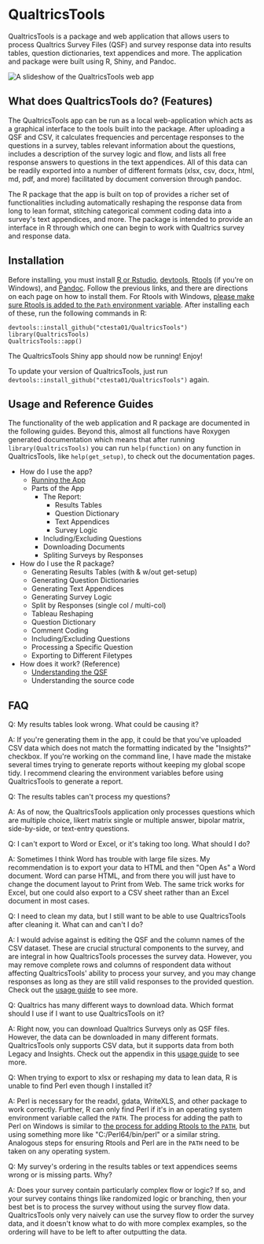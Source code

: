 # QualtricsTools

QualtricsTools is a package and web application that allows users to process
Qualtrics Survey Files (QSF) and survey response data into results tables, 
question dictionaries, text appendices and more. The application and package
were built using R, Shiny, and Pandoc.

![A slideshow of the QualtricsTools web app](https://raw.githubusercontent.com/ctesta01/QualtricsTools/master/QualtricsTools%20animated.gif)

## What does QualtricsTools do? (Features)
The QualtricsTools app can be run as a local web-application which acts as
a graphical interface to the tools built into the package. After uploading
a QSF and CSV, it calculates frequencies and percentage responses to the 
questions in a survey, tables relevant information about the questions, 
includes a description of the survey logic and flow, and lists all
free response answers to questions in the text appendices. All of this data
can be readily exported into a number of different formats (xlsx, csv, docx,
html, md, pdf, and more) facilitated by document conversion through pandoc. 

The R package that the app is built on top of provides a richer set 
of functionalities including automatically reshaping the response data
from long to lean format, stitching categorical comment coding data into
a survey's text appendices, and more. The package is intended to provide
an interface in R through which one can begin to work with Qualtrics survey
and response data.

## Installation
Before installing, you must install [R or Rstudio](https://www.rstudio.com/), 
[devtools](https://github.com/hadley/devtools), 
[Rtools](https://cran.r-project.org/bin/windows/Rtools/) (if you're on Windows), 
and [Pandoc](http://pandoc.org/). Follow the previous links, and there 
are directions on each page on how to install them. For Rtools with Windows, 
[please make sure Rtools is added to the `Path` environment variable](http://stackoverflow.com/a/29480538/3161979). 
After installing each of these, run the following commands in R:

    devtools::install_github("ctesta01/QualtricsTools")
    library(QualtricsTools)
    QualtricsTools::app()

The QualtricsTools Shiny app should now be running! Enjoy!

To update your version of QualtricsTools, just run `devtools::install_github("ctesta01/QualtricsTools")` again.

## Usage and Reference Guides

The functionality of the web application and R package are documented in the following guides. Beyond this,
almost all functions have Roxygen generated documentation which means that after running `library(QualtricsTools)`
you can run `help(function)` on any function in QualtricsTools, like `help(get_setup)`, to check out the
documentation pages.

- How do I use the app?
  - [Running the App](https://github.com/ctesta01/QualtricsTools/wiki/Installing-and-Running-the-Shiny-App)
  - Parts of the App
    - The Report:
      - Results Tables
      - Question Dictionary
      - Text Appendices
      - Survey Logic
    - Including/Excluding Questions
    - Downloading Documents
    - Spliting Surveys by Responses
- How do I use the R package?
  - Generating Results Tables (with & w/out get-setup)
  - Generating Question Dictionaries
  - Generating Text Appendices
  - Generating Survey Logic
  - Split by Responses (single col / multi-col)
  - Tableau Reshaping
  - Question Dictionary
  - Comment Coding
  - Including/Excluding  Questions
  - Processing a Specific Question
  - Exporting to Different Filetypes
- How does it work? (Reference)
  - [Understanding the QSF](https://gist.github.com/ctesta01/d4255959dace01431fb90618d1e8c241)
  - Understanding the source code

## FAQ
Q: My results tables look wrong. What could be causing it?

A: If you're generating them in the app, it could be that you've uploaded CSV data which does 
not match the formatting indicated by the "Insights?" checkbox. If you're working on the 
command line, I have made the mistake several times trying to generate reports without 
keeping my global scope tidy. I recommend clearing the environment variables before 
using QualtricsTools to generate a report.


Q: The results tables can't process my questions?

A: As of now, the QualtricsTools application only processes questions which are
multiple choice, likert matrix single or multiple answer, bipolar matrix, side-by-side, 
or text-entry questions. 


Q: I can't export to Word or Excel, or it's taking too long. What should I do?

A: Sometimes I think Word has trouble with large file sizes. My recommendation is to export your data to HTML and then "Open As" a Word document. Word can parse HTML, and from there you will just have to change the document layout to Print from Web. The same trick works for Excel, but one could also export to a CSV sheet rather than an Excel document in most cases.


Q: I need to clean my data, but I still want to be able to use QualtricsTools after cleaning it. What can and can't I do?

A: I would advise against is editing the QSF and the column names of the CSV dataset. These are crucial structural components to the survey, and are integral in how QualtricsTools processes the survey data. However, you may 
remove complete rows and columns of respondent data without affecting QualtricsTools' ability to process your survey, and 
you may change responses as long as they are still valid responses to the provided question. Check out the [usage guide](https://github.com/ctesta01/QualtricsTools/wiki/Usage-Requirements) to see more. 


Q: Qualtrics has many different ways to download data. Which format should I use if I want to use QualtricsTools on it?

A: Right now, you can download Qualtrics Surveys only as QSF files. However, the data can be downloaded in many different formats. QualtricsTools only supports CSV data, but it supports data from both Legacy and Insights. Check out the appendix in this [usage guide](https://github.com/ctesta01/QualtricsTools/wiki/Usage-Requirements) to see more. 


Q: When trying to export to xlsx or reshaping my data to lean data, R is unable to find 
Perl even though I installed it? 

A: Perl is necessary for the readxl, gdata, WriteXLS, and other package to work correctly. Further, 
R can only find Perl if it's in an operating system environment variable called the `PATH`.
The process for adding the path to Perl on Windows is similar to [the process 
for adding Rtools to the `PATH`](http://stackoverflow.com/a/29480538/3161979), but using 
something more like "C:/Perl64/bin/perl" or a similar string. Analogous steps for ensuring
Rtools and Perl are in the `PATH` need to be taken on any operating system. 


Q: My survey's ordering in the results tables or text appendices seems wrong or is missing parts. 
Why?

A: Does your survey contain particularly complex flow or logic? If so, and your survey contains
things like randomized logic or branching, then your best bet is to process the survey without
using the survey flow data. QualtricsTools only very naively can use the survey flow to 
order the survey data, and it doesn't know what to do with more complex examples, so the ordering
will have to be left to after outputting the data. 


